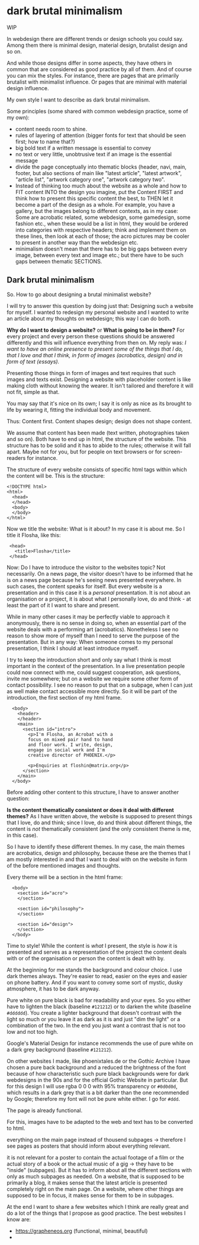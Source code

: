 # dark brutal minimalism

WIP

In webdesign there are different trends or design schools you could say. Among them there is minimal design, material design, brutalist design and so on.

And while those designs differ in some aspects, they have others in common that are considered as good practice by all of them. And of course you can mix the styles. For instance, there are pages that are primarily brutalist with minimalist influence. Or pages that are minimal with material design influence.

My own style I want to describe as dark brutal minimalism.

Some principles (some shared with common webdesign practice, some of my own):
* content needs room to shine.
* rules of layering of attention (bigger fonts for text that should be seen first; how to name that?)
* big bold text if a written message is essential to convey
* no text or very little, unobtrusive text if an image is the essential message
* divide the page conceptually into thematic blocks (header, navi, main, footer, but also sections of main like "latest article", "latest artwork", "article list", "artwork category one", "artwork category two". 
* Instead of thinking too much about the website as a whole and how to FIT content INTO the design you imagine, put the Content FIRST and think how to present this specific content the best, to THEN let it become a part of the design as a whole. For example, you have a gallery, but the images belong to different contexts, as in my case: Some are acrobatic related, some webdesign, some gamedesign, some fashion etc., when these would be a list in html, they would be ordered into categories with respective headers; think and implement them on these lines, then look at each of those; the acro pictures may be cooler to present in another way than the webdesign etc.
* minimalism doesn't mean that there has to be big gaps between every image, between every text and image etc.; but there have to be such gaps between thematic SECTIONS.


## Dark brutal minimalism

So. How to go about designing a brutal minimalist website? 

I will try to answer this question by doing just that: Designing such a website for myself. I wanted to redesign my personal website and I wanted to write an article about my thoughts on webdesign; this way I can do both.  

**Why do I want to design a website?** or **What is going to be in there?** 
For every project and every person these questions should be answered differently and this will influence everything from then on. My reply was: *I want to have an online presence to present some of the things that I do, that I love and that I think, in form of images (acrobatics, design) and in form of text (essays).*

Presenting those things in form of images and text requires that such images and texts exist. Designing a website with placeholder content is like making cloth without knowing the wearer. It isn't tailored and therefore it will not fit, simple as that. 

You may say that it's nice on its own; I say it is only as nice as its brought to life by wearing it, fitting the individual body and movement.

Thus: Content first. Content shapes design; design does not shape content. 

We assume that content has been made (text written, photographies taken and so on). Both have to end up in html, the structure of the website. This structure has to be solid and it has to abide to the rules; otherwise it will fall apart. Maybe not for you, but for people on text browsers or for screen-readers for instance.

The structure of every website consists of specific html tags within which the content will be. This is the structure:

```
<!DOCTYPE html>
<html>
  <head>
  </head>
  <body>
  </body>
</html>
```

Now we title the website: What is it about? 
In my case it is about me. So I title it Flosha, like this:

```
 <head>
   <title>Flosha</title>
 </head>
 ```

Now: Do I have to introduce the visitor to the websites topic? Not necessarily. On a news page, the visitor doesn't have to be informed that he is on a news page because he's seeing news presented everywhere. In such cases, the content speaks for itself. But every website is a presentation and in this case it is a *personal* presentation. It is not about an organisation or a project, it is about what I personally love, do and think - at least the part of it I want to share and present.

While in many other cases it may be perfectly viable to approach it anonymously, there is no sense in doing so, when an essential part of the website deals with a performing art (acrobatics). Nonetheless I see no reason to show more of myself than I need to serve the purpose of the presentation. But in any way: When someone comes to my personal presentation, I think I should at least introduce myself.

I try to keep the introduction short and only say what I think is most important in the context of the presentation. In a live presentation people could now connect with me, could suggest cooperation, ask questions, invite me somewhere; but on a website we require some other form of contact possibility. I see no reason to put that on a subpage, when I can just as well make contact accessible more directly. So it will be part of the introduction, the first section of my html frame. 

```
  <body>
    <header>
    </header>
    <main>
      <section id="intro">
        <p>I'm Flosha, an Acrobat with a 
        focus on mixed pair hand to hand 
        and floor work. I write, design, 
        engage in social work and I'm 
        creative director of PHOENIX.</p>

        <p>Enquiries at floshin@matrix.org</p>
	  </section>
    </main>
  </body>
```

Before adding other content to this structure, I have to answer another question:

**Is the content thematically consistent or does it deal with different themes?**
As I have written above, the website is supposed to present things that I love, do and think; since I love, do and think about different things, the content is *not* thematically consistent (and the only consistent theme is me, in this case).

So I have to identify these different themes. 
In my case, the main themes are acrobatics, design and philosophy, because these are the themes that I am mostly interested in and that I want to deal with on the website in form of the before mentioned images and thoughts.  

Every theme will be a section in the html frame:

```
  <body>
    <section id="acro">
    </section>
    
	<section id="philosophy">
	</section>
	
    <section id="design">
    </section>
  </body>
```




Time to style!
While the content is *what* I present, the style is *how* it is presented and serves as a representation of the project the content deals with or of the organisation or person the content is dealt with by. 

At the beginning for me stands the background and colour choice. 
I use dark themes always. They're easier to read, easier on the eyes and easier on phone battery. And if you want to convey some sort of mystic, dusky atmosphere, it has to be dark anyway.

Pure white on pure black is bad for readability and your eyes. So you either have to lighten the black (baseline `#121212`) or to darken the white (baseline `#dddddd`). You create a lighter background that doesn't contrast with the light so much or you leave it as dark as it is and just "dim the light" or a combination of the two. In the end you just want a contrast that is not too low and not too high. 

Google's Material Design for instance recommends the use of pure white on a dark grey background (baseline `#121212`). 

On other websites I made, like phoenixtales.de or the Gothic Archive I have chosen a pure back background and a reduced the brightness of the font because of how characteristic such pure black backgrounds were for dark webdesigns in the 90s and for the official Gothic Website in particular. But for this design I will use rgba 0 0 0 with 95% transparency or `#0d0d0d`, which results in a dark grey that is a bit darker than the one recommended by Google; therefore my font will not be pure white either. I go for `#ddd`.  

The page is already functional. 






For this, images have to be adapted to the web and text has to be converted to html. 




everything on the main page instead of thousend subpages
-> therefore I see pages as posters that should inform about everything relevant.

it is not relevant for a poster to contain the actual footage of a film or the actual story of a book or the actual music of a gig -> they have to be "inside" (subpages). But it has to inform about all the different sections with only as much subpages as needed. 
On a website, that is supposed to be primarily a blog, it makes sense that the latest article is presented completely right on the main page.
On a website, where other things are supposed to be in focus, it makes sense for them to be in subpages.  








At the end I want to share a few websites which I think are really great and do a lot of the things that I propose as good practice. The best websites I know are:

* https://grapheneos.org (functional, minimal, beautiful)
* 


